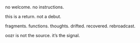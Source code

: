 no welcome.
no instructions.

this is a return.
not a debut.

fragments. functions. thoughts.
drifted. recovered. rebroadcast.

oozr is not the source.
it’s the signal.

<!---
oozr/oozr is a ✨ special ✨ repository because its `README.md` (this file) appears on your GitHub profile.
You can click the Preview link to take a look at your changes.
--->

